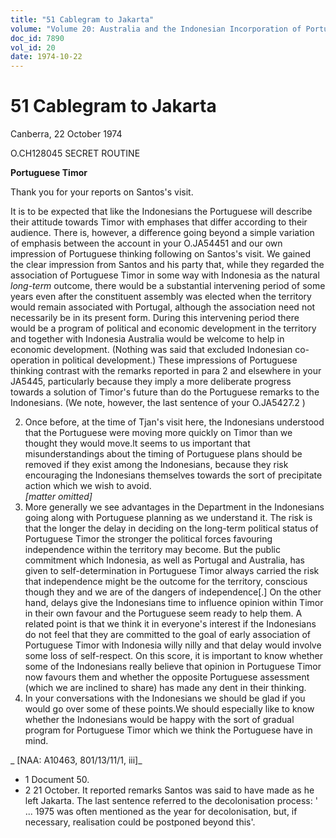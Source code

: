```yaml
---
title: "51 Cablegram to Jakarta"
volume: "Volume 20: Australia and the Indonesian Incorporation of Portuguese Timor, 1974-1976"
doc_id: 7890
vol_id: 20
date: 1974-10-22
---
```


# 51 Cablegram to Jakarta

Canberra, 22 October 1974

O.CH128045 SECRET ROUTINE

**Portuguese Timor**

Thank you for your reports on Santos's visit.

It is to be expected that like the Indonesians the Portuguese will describe their attitude towards Timor with emphases that differ according to their audience. There is, however, a difference going beyond a simple variation of emphasis between the account in your O.JA54451 and our own impression of Portuguese thinking following on Santos's visit. We gained the clear impression from Santos and his party that, while they regarded the association of Portuguese Timor in some way with Indonesia as the natural _long-term_ outcome, there would be a substantial intervening period of some years even after the constituent assembly was elected when the territory would remain associated with Portugal, although the association need not necessarily be in its present form. During this intervening period there would be a program of political and economic development in the territory and together with Indonesia Australia would be welcome to help in economic development. (Nothing was said that excluded Indonesian co-operation in political development.) These impressions of Portuguese thinking contrast with the remarks reported in para 2 and elsewhere in your JA5445, particularly because they imply a more deliberate progress towards a solution of Timor's future than do the Portuguese remarks to the Indonesians. (We note, however, the last sentence of your O.JA5427.2 )

  2. Once before, at the time of Tjan's visit here, the Indonesians understood that the Portuguese were moving more quickly on Timor than we thought they would move.lt seems to us important that misunderstandings about the timing of Portuguese plans should be removed if they exist among the Indonesians, because they risk encouraging the Indonesians themselves towards the sort of precipitate action which we wish to avoid.  
_[matter omitted]_
  3. More generally we see advantages in the Department in the Indonesians going along with Portuguese planning as we understand it. The risk is that the longer the delay in deciding on the long-term political status of Portuguese Timor the stronger the political forces favouring independence within the territory may become. But the public commitment which Indonesia, as well as Portugal and Australia, has given to self-determination in Portuguese Timor always carried the risk that independence might be the outcome for the territory, conscious though they and we are of the dangers of independence[.] On the other hand, delays give the Indonesians time to influence opinion within Timor in their own favour and the Portuguese seem ready to help them. A related point is that we think it in everyone's interest if the Indonesians do not feel that they are committed to the goal of early association of Portuguese Timor with Indonesia willy nilly and that delay would involve some loss of self-respect. On this score, it is important to know whether some of the Indonesians really believe that opinion in Portuguese Timor now favours them and whether the opposite Portuguese assessment (which we are inclined to share) has made any dent in their thinking.
  4. In your conversations with the Indonesians we should be glad if you would go over some of these points.We should especially like to know whether the Indonesians would be happy with the sort of gradual program for Portuguese Timor which we think the Portuguese have in mind.



_ [NAA: A10463, 801/13/11/1, iii]_

  * 1 Document 50.
  * 2 21 October. It reported remarks Santos was said to have made as he left Jakarta. The last sentence referred to the decolonisation process: ' ... 1975 was often mentioned as the year for decolonisation, but, if necessary, realisation could be postponed beyond this'.



